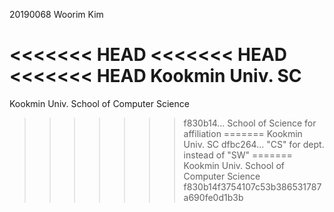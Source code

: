 20190068 Woorim Kim

<<<<<<< HEAD
<<<<<<< HEAD
<<<<<<< HEAD
Kookmin Univ. SC
=======
Kookmin Univ. School of Computer Science
>>>>>>> f830b14... School of Science for affiliation
=======
Kookmin Univ. SC
>>>>>>> dfbc264... "CS" for dept. instead of "SW"
=======
Kookmin Univ. School of Computer Science
>>>>>>> f830b14f3754107c53b386531787a690fe0d1b3b
